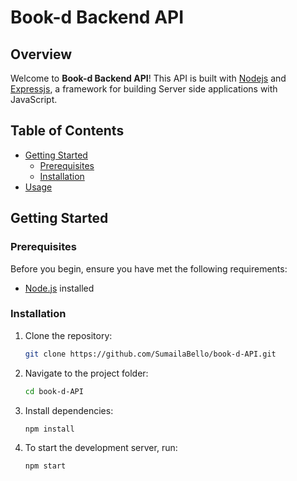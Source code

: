 # Book-d Backend API

## Overview

Welcome to **Book-d Backend API**! This API is built with [Nodejs](https://nodejs.org/) and [Expressjs](https://expressjs.com/), a framework for building Server side applications with JavaScript.
## Table of Contents

- [Getting Started](#getting-started)
  - [Prerequisites](#prerequisites)
  - [Installation](#installation)
- [Usage](#usage)

## Getting Started

### Prerequisites

Before you begin, ensure you have met the following requirements:

- [Node.js](https://nodejs.org/) installed

### Installation

1. Clone the repository:

   ```bash
   git clone https://github.com/SumailaBello/book-d-API.git

2. Navigate to the project folder:

   ```bash
   cd book-d-API
   
3. Install dependencies:

   ```bash
   npm install
   
4. To start the development server, run:

   ```bash
   npm start

